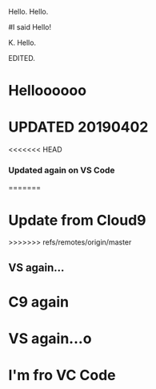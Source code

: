 Hello. 
Hello.

#I said Hello!

K. Hello. 

EDITED. 

<h1>Helloooooo</h1>

<h1>UPDATED 20190402 </h1>

<<<<<<< HEAD
<h3>Updated again on VS Code </h3>
=======
<h1>Update from Cloud9</h1>
>>>>>>> refs/remotes/origin/master

<h2>VS again...</h2>

<h1>C9 again</h1>

<h1>VS again...o</h1>


<h1>I'm fro VC Code</h1>